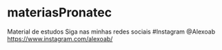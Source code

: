 # materiasPronatec
 Material de estudos
 Siga nas minhas redes sociais
 #Instagram
 @Alexoab
https://www.instagram.com/alexoab/
